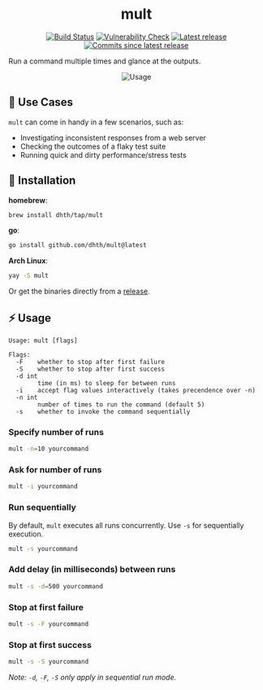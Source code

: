 <p align="center">
  <h1 align="center">mult</h1>
  <p align="center">
    <a href="https://github.com/dhth/mult/actions/workflows/main.yml"><img alt="Build Status" src="https://img.shields.io/github/actions/workflow/status/dhth/mult/main.yml?style=flat-square"></a>
    <a href="https://github.com/dhth/mult/actions/workflows/vulncheck.yml"><img alt="Vulnerability Check" src="https://img.shields.io/github/actions/workflow/status/dhth/mult/vulncheck.yml?style=flat-square&label=vulncheck"></a>
    <a href="https://github.com/dhth/mult/releases/latest"><img alt="Latest release" src="https://img.shields.io/github/release/dhth/mult.svg?style=flat-square"></a>
    <a href="https://github.com/dhth/mult/releases/latest"><img alt="Commits since latest release" src="https://img.shields.io/github/commits-since/dhth/mult/latest?style=flat-square"></a>
  </p>
</p>

Run a command multiple times and glance at the outputs.

<p align="center">
  <img src="https://tools.dhruvs.space/images/mult/mult-usage-1.gif" alt="Usage" />
</p>

🧰 Use Cases
---

`mult` can come in handy in a few scenarios, such as:

- Investigating inconsistent responses from a web server
- Checking the outcomes of a flaky test suite
- Running quick and dirty performance/stress tests

💾 Installation
---

**homebrew**:

```sh
brew install dhth/tap/mult
```

**go**:

```sh
go install github.com/dhth/mult@latest
```

**Arch Linux**:

```sh
yay -S mult
```

Or get the binaries directly from a
[release](https://github.com/dhth/mult/releases).

⚡️ Usage
---

```text
Usage: mult [flags]

Flags:
  -F    whether to stop after first failure
  -S    whether to stop after first success
  -d int
        time (in ms) to sleep for between runs
  -i    accept flag values interactively (takes precendence over -n)
  -n int
        number of times to run the command (default 5)
  -s    whether to invoke the command sequentially
```

### Specify number of runs

```bash
mult -n=10 yourcommand
```

### Ask for number of runs

```bash
mult -i yourcommand
```

### Run sequentially

By default, `mult` executes all runs concurrently. Use `-s` for sequentially
execution.

```bash
mult -s yourcommand
```

### Add delay (in milliseconds) between runs

```bash
mult -s -d=500 yourcommand
```

### Stop at first failure

```bash
mult -s -F yourcommand
```

### Stop at first success

```bash
mult -s -S yourcommand
```

*Note: `-d`, `-F`, `-S` only apply in sequential run mode.*
